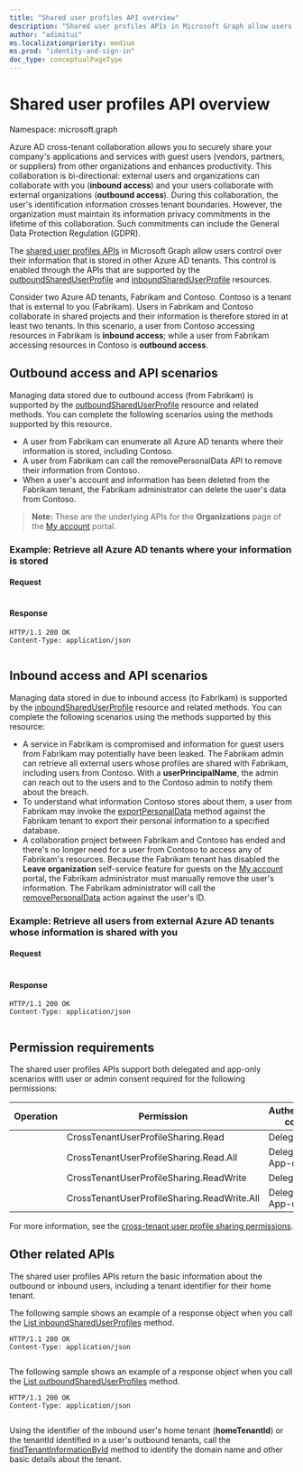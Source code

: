 ```yaml
---
title: "Shared user profiles API overview"
description: "Shared user profiles APIs in Microsoft Graph allow users control over their information that is stored in other Azure AD tenants."
author: "adimitui"
ms.localizationpriority: medium
ms.prod: "identity-and-sign-in"
doc_type: conceptualPageType
---
```


# Shared user profiles API overview

Namespace: microsoft.graph

Azure AD cross-tenant collaboration allows you to securely share your company's applications and services with guest users (vendors, partners, or suppliers) from other organizations and enhances productivity. This collaboration is bi-directional: external users and organizations can collaborate with you (**inbound access**) and your users collaborate with external organizations (**outbound access**). During this collaboration, the user's identification information crosses tenant boundaries. However, the organization must maintain its information privacy commitments in the lifetime of this collaboration. Such commitments can include the General Data Protection Regulation (GDPR).

The [shared user profiles APIs]() in Microsoft Graph allow users control over their information that is stored in other Azure AD tenants. This control is enabled through the APIs that are supported by the [outboundSharedUserProfile](outboundshareduserprofile.md) and [inboundSharedUserProfile](inboundshareduserprofile.md) resources.

Consider two Azure AD tenants, Fabrikam and Contoso. Contoso is a tenant that is external to you (Fabrikam). Users in Fabrikam and Contoso collaborate in shared projects and their information is therefore stored in at least two tenants. In this scenario, a user from Contoso accessing resources in Fabrikam is **inbound access**; while a user from Fabrikam accessing resources in Contoso is **outbound access**.


<!-- The following scenarios need validation, especially the exportPersonalData and removePersonalData actions -->
## Outbound access and API scenarios
Managing data stored due to outbound access (from Fabrikam) is supported by the [outboundSharedUserProfile](outboundshareduserprofile.md) resource and related methods. You can complete the following scenarios using the methods supported by this resource.

+ A user from Fabrikam can enumerate all Azure AD tenants where their information is stored, including Contoso.
+ A user from Fabrikam can call the removePersonalData API to remove their information from Contoso. 
+ When a user's account and information has been deleted from the Fabrikam tenant, the Fabrikam administrator can delete the user's data from Contoso.

>**Note:** These are the underlying APIs for the **Organizations** page of the [My account](https://myaccount.microsoft.com) portal.

### Example: Retrieve all Azure AD tenants where your information is stored

#### Request

```msgraph-interactive

```

#### Response

```http
HTTP/1.1 200 OK
Content-Type: application/json


```

## Inbound access and API scenarios

Managing data stored in due to inbound access (to Fabrikam) is supported by the [inboundSharedUserProfile](inboundshareduserprofile.md) resource and related methods. You can complete the following scenarios using the methods supported by this resource:

+ A service in Fabrikam is compromised and information for guest users from Fabrikam may potentially have been leaked. The Fabrikam admin can retrieve all external users whose profiles are shared with Fabrikam, including users from Contoso. With a **userPrincipalName**, the admin can reach out to the users and to the Contoso admin to notify them about the breach.
+ To understand what information Contoso stores about them, a user from Fabrikam may invoke the [exportPersonalData](../api/inboundshareduserprofile-exportpersonaldata.md) method against the Fabrikam tenant to export their personal information to a specified database.
+ A collaboration project between Fabrikam and Contoso has ended and there's no longer need for a user from Contoso to access any of Fabrikam's resources. Because the Fabrikam tenant has disabled the **Leave organization** self-service feature for guests on the [My account](https://myaccount.microsoft.com) portal, the Fabrikam administrator must manually remove the user's information. The Fabrikam administrator will call the [removePersonalData](../api/inboundshareduserprofile-removepersonaldata.md) action against the user's ID.

### Example: Retrieve all users from external Azure AD tenants whose information is shared with you

#### Request

```msgraph-interactive

```

#### Response

```http
HTTP/1.1 200 OK
Content-Type: application/json


```

## Permission requirements

The shared user profiles APIs support both delegated and app-only scenarios with user or admin consent required for the following permissions:

| Operation | Permission | Authentication context |
|--|--|--|
|  | CrossTenantUserProfileSharing.Read | Delegated |
|  | CrossTenantUserProfileSharing.Read.All | Delegated, App-only |
|  | CrossTenantUserProfileSharing.ReadWrite | Delegated |
|  | CrossTenantUserProfileSharing.ReadWrite.All | Delegated, App-only |

For more information, see the [cross-tenant user profile sharing permissions](/graph/permissions-reference).

## Other related APIs

The shared user profiles APIs return the basic information about the outbound or inbound users, including a tenant identifier for their home tenant.

The following sample shows an example of a response object when you call the [List inboundSharedUserProfiles](../api/directory-list-inboundshareduserprofiles.md) method.

```http
HTTP/1.1 200 OK
Content-Type: application/json


```

The following sample shows an example of a response object when you call the [List outboundSharedUserProfiles](../api/directory-list-outboundshareduserprofiles.md) method.

```http
HTTP/1.1 200 OK
Content-Type: application/json


```

Using the identifier of the inbound user's home tenant (**homeTenantId**) or the tenantId identified in a user's outbound tenants, call the [findTenantInformationById](../api/tenantrelationship-findtenantinformationbytenantid.md) method to identify the domain name and other basic details about the tenant.
